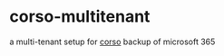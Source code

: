 # corso-multitenant
a multi-tenant setup for <a href="https://github.com/alcionai/corso">corso</a> backup of microsoft 365
